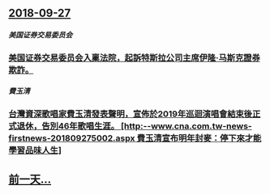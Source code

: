 ## [2018-09-27](/zh/news/2018/09/27/index.md)

##### 美国证券交易委员会
### [美国证券交易委员会入稟法院，起訴特斯拉公司主席伊隆·马斯克證券欺詐。 ](/zh/news/2018/09/27/美国证券交易委员会入稟法院-起訴特斯拉公司主席伊隆-马斯克證券欺詐.md)
##### 費玉清
### [台灣資深歌唱家費玉清發表聲明，宣佈於2019年巡迴演唱會結束後正式退休，告別46年歌唱生涯。 [http:--www.cna.com.tw-news-firstnews-201809275002.aspx 費玉清宣布明年封麥：停下來才能學習品味人生] ](/zh/news/2018/09/27/台灣資深歌唱家費玉清發表聲明-宣佈於2019年巡迴演唱會結束後正式退休-告別46年歌唱生涯-http-wwwc.md)
## [前一天...](/zh/news/2018/09/25/index.md)

